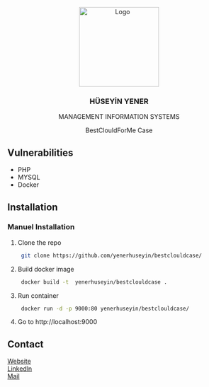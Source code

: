 <p align="center">
  <a href="https://huseyinyener.com.tr">
    <img src="https://huseyinyener.com.tr/image1.jpeg" alt="Logo" width="180" height="180">
  </a>

  <h3 align="center">HÜSEYİN YENER</h3> 
  <p align="center">MANAGEMENT INFORMATION SYSTEMS</p> 


  <p align="center">
    BestClouldForMe Case 
  </p>
</p>



<!-- Vulnerabilities -->
## Vulnerabilities

* PHP
* MYSQL
* Docker 

<!-- Installation -->
## Installation
### Manuel Installation

1. Clone the repo
   ```sh
    git clone https://github.com/yenerhuseyin/bestclouldcase/
   ```
2. Build docker image
   ```sh
    docker build -t  yenerhuseyin/bestclouldcase .
   ```
3. Run container
   ```sh
    docker run -d -p 9000:80 yenerhuseyin/bestclouldcase/
   ```
4. Go to http://localhost:9000

<!-- CONTACT -->
## Contact

[Website](https://huseyinyener.com.tr/) </br>
[Linkedln](https://www.linkedin.com/in/huseyinyener/) <br>
[Mail](mailto:geforceyener.com.tr/) <br>
